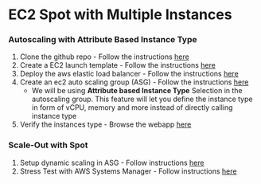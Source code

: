 # EC2 Spot with Multiple Instances
### Autoscaling with Attribute Based Instance Type
1. Clone the github repo - Follow the instructions [here](https://ec2spotworkshops.com/ec2-auto-scaling-with-multiple-instance-types-and-purchase-options/clone_github.html)
2. Create a EC2 launch template - Follow the instructions [here](https://ec2spotworkshops.com/ec2-auto-scaling-with-multiple-instance-types-and-purchase-options/create_lt.html)
3. Deploy the aws elastic load balancer - Follow the instructions [here](https://ec2spotworkshops.com/ec2-auto-scaling-with-multiple-instance-types-and-purchase-options/deploy_lb.html)
4. Create an ec2 auto scaling group (ASG) - Follow the instructions [here](https://ec2spotworkshops.com/ec2-auto-scaling-with-multiple-instance-types-and-purchase-options/deploy_lb.html)
   - We will be using **Attribute based Instance Type** Selection in the autoscaling group. This feature will let you define the instance type in form of vCPU, memory and more instead of directly calling instance type
5. Verify the instances type - Browse the webapp [here](https://ec2spotworkshops.com/ec2-auto-scaling-with-multiple-instance-types-and-purchase-options/browse_app.html)

### Scale-Out with Spot

1. Setup dynamic scaling in ASG - Follow instructions [here](https://ec2spotworkshops.com/ec2-auto-scaling-with-multiple-instance-types-and-purchase-options/scale_dynamic.html)
2. Stress Test with AWS Systems Manager - Follow instructions [here](https://ec2spotworkshops.com/ec2-auto-scaling-with-multiple-instance-types-and-purchase-options/stress_ssm.html)
